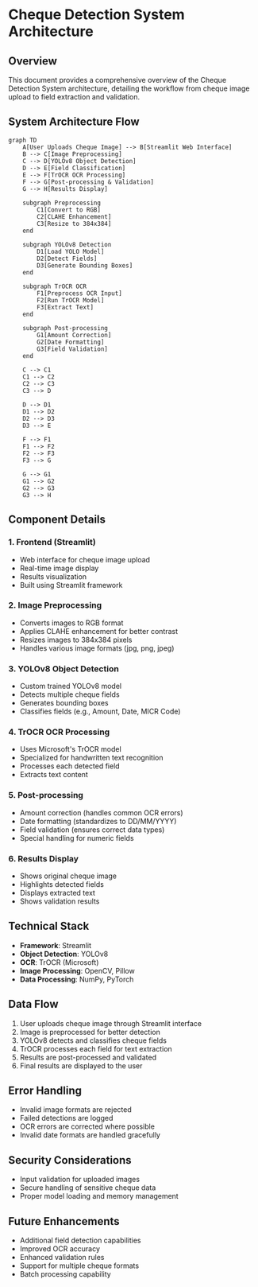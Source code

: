 # Cheque Detection System Architecture

## Overview
This document provides a comprehensive overview of the Cheque Detection System architecture, detailing the workflow from cheque image upload to field extraction and validation.

## System Architecture Flow
```mermaid
graph TD
    A[User Uploads Cheque Image] --> B[Streamlit Web Interface]
    B --> C[Image Preprocessing]
    C --> D[YOLOv8 Object Detection]
    D --> E[Field Classification]
    E --> F[TrOCR OCR Processing]
    F --> G[Post-processing & Validation]
    G --> H[Results Display]

    subgraph Preprocessing
        C1[Convert to RGB]
        C2[CLAHE Enhancement]
        C3[Resize to 384x384]
    end

    subgraph YOLOv8 Detection
        D1[Load YOLO Model]
        D2[Detect Fields]
        D3[Generate Bounding Boxes]
    end

    subgraph TrOCR OCR
        F1[Preprocess OCR Input]
        F2[Run TrOCR Model]
        F3[Extract Text]
    end

    subgraph Post-processing
        G1[Amount Correction]
        G2[Date Formatting]
        G3[Field Validation]
    end

    C --> C1
    C1 --> C2
    C2 --> C3
    C3 --> D

    D --> D1
    D1 --> D2
    D2 --> D3
    D3 --> E

    F --> F1
    F1 --> F2
    F2 --> F3
    F3 --> G

    G --> G1
    G1 --> G2
    G2 --> G3
    G3 --> H
```

## Component Details

### 1. Frontend (Streamlit)
- Web interface for cheque image upload
- Real-time image display
- Results visualization
- Built using Streamlit framework

### 2. Image Preprocessing
- Converts images to RGB format
- Applies CLAHE enhancement for better contrast
- Resizes images to 384x384 pixels
- Handles various image formats (jpg, png, jpeg)

### 3. YOLOv8 Object Detection
- Custom trained YOLOv8 model
- Detects multiple cheque fields
- Generates bounding boxes
- Classifies fields (e.g., Amount, Date, MICR Code)

### 4. TrOCR OCR Processing
- Uses Microsoft's TrOCR model
- Specialized for handwritten text recognition
- Processes each detected field
- Extracts text content

### 5. Post-processing
- Amount correction (handles common OCR errors)
- Date formatting (standardizes to DD/MM/YYYY)
- Field validation (ensures correct data types)
- Special handling for numeric fields

### 6. Results Display
- Shows original cheque image
- Highlights detected fields
- Displays extracted text
- Shows validation results

## Technical Stack
- **Framework**: Streamlit
- **Object Detection**: YOLOv8
- **OCR**: TrOCR (Microsoft)
- **Image Processing**: OpenCV, Pillow
- **Data Processing**: NumPy, PyTorch

## Data Flow
1. User uploads cheque image through Streamlit interface
2. Image is preprocessed for better detection
3. YOLOv8 detects and classifies cheque fields
4. TrOCR processes each field for text extraction
5. Results are post-processed and validated
6. Final results are displayed to the user

## Error Handling
- Invalid image formats are rejected
- Failed detections are logged
- OCR errors are corrected where possible
- Invalid date formats are handled gracefully

## Security Considerations
- Input validation for uploaded images
- Secure handling of sensitive cheque data
- Proper model loading and memory management

## Future Enhancements
- Additional field detection capabilities
- Improved OCR accuracy
- Enhanced validation rules
- Support for multiple cheque formats
- Batch processing capability
```
